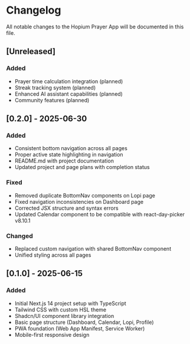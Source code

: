 # Changelog

All notable changes to the Hopium Prayer App will be documented in this file.

## [Unreleased]

### Added
- Prayer time calculation integration (planned)
- Streak tracking system (planned)
- Enhanced AI assistant capabilities (planned)
- Community features (planned)

## [0.2.0] - 2025-06-30

### Added
- Consistent bottom navigation across all pages
- Proper active state highlighting in navigation
- README.md with project documentation
- Updated project and page plans with completion status

### Fixed
- Removed duplicate BottomNav components on Lopi page
- Fixed navigation inconsistencies on Dashboard page
- Corrected JSX structure and syntax errors
- Updated Calendar component to be compatible with react-day-picker v8.10.1

### Changed
- Replaced custom navigation with shared BottomNav component
- Unified styling across all pages

## [0.1.0] - 2025-06-15

### Added
- Initial Next.js 14 project setup with TypeScript
- Tailwind CSS with custom HSL theme
- Shadcn/UI component library integration
- Basic page structure (Dashboard, Calendar, Lopi, Profile)
- PWA foundation (Web App Manifest, Service Worker)
- Mobile-first responsive design
